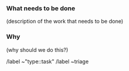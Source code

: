 ### What needs to be done

(description of the work that needs to be done)

### Why

(why should we do this?)

/label ~"type::task"
/label ~triage
